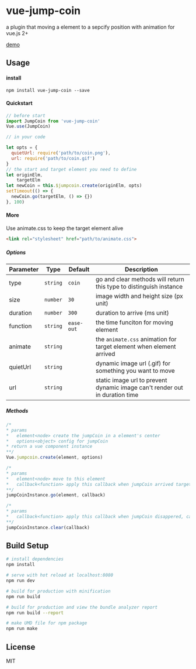 # vue-jump-coin
a plugin that moving a element to a sepcify position with animation for vue.js 2+

[demo](https://bulatie.github.io/vue-jump-coin/)

## Usage
#### install
`npm install vue-jump-coin --save`

#### Quickstart
```javascript
// before start
import JumpCoin from 'vue-jump-coin'
Vue.use(JumpCoin)
```
```javascript
// in your code

let opts = {
  quietUrl: require('path/to/coin.png'),
  url: require('path/to/coin.gif')
}
// the start and target element you need to define
let originElm,
    targetElm
let newCoin = this.$jumpcoin.create(originElm, opts)
setTimeout(() => {
  newCoin.go(targetElm, () => {})
}, 100)
```

#### More
Use animate.css to keep the target element alive
```html
<link rel="stylesheet" href="path/to/animate.css">
```

##### Options

Parameter | Type |Default| Description
--------- | ---- | ------|-----------
type | `string` | `coin` | go and clear methods will return this type to distinguish instance
size | `number` | `30` | image width and height size (px unit)
duration | `number`| `300` | duration to arrive (ms unit)
function | `string` | `ease-out` | the time funciton for moving element
animate | `string` |  | the `animate.css` animation for target element when element arrived
quietUrl | `string` |  | dynamic image url (.gif) for something you want to move
url | `string` |  | static image url to prevent dynamic image can't render out in duration time

##### Methods

```javascript
/*
* params
*   element<node> create the jumpCoin in a element's center
*   options<object> config for jumpCoin
* return a vue component instance
**/
Vue.jumpcoin.create(element, options)
```

```javascript
/*
* params
*   element<node> move to this element
*   callback<function> apply this callback when jumpCoin arrived target element, callback will pass instance's type back
**/
jumpCoinInstance.go(element, callback)
```

```javascript
/*
* params
*   callback<function> apply this callback when jumpCoin disappered, callback will pass instance's type back
**/
jumpCoinInstance.clear(callback)
```
## Build Setup

``` bash
# install dependencies
npm install

# serve with hot reload at localhost:8080
npm run dev

# build for production with minification
npm run build

# build for production and view the bundle analyzer report
npm run build --report

# make UMD file for npm package
npm run make
```

## License
MIT